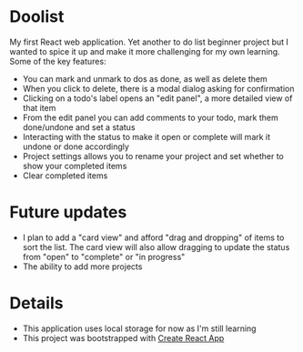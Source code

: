 # Doolist
My first React web application. Yet another to do list beginner project but I wanted to spice it up and make it more challenging for my own learning. Some of the key features:

- You can mark and unmark to dos as done, as well as delete them
- When you click to delete, there is a modal dialog asking for confirmation
- Clicking on a todo's label opens an "edit panel", a more detailed view of that item
- From the edit panel you can add comments to your todo, mark them done/undone and set a status
- Interacting with the status to make it open or complete will mark it undone or done accordingly
- Project settings allows you to rename your project and set whether to show your completed items
- Clear completed items

# Future updates

- I plan to add a "card view" and afford "drag and dropping" of items to sort the list. The card view will also allow dragging to update the status from "open" to "complete" or "in progress"
- The ability to add more projects 

# Details
- This application uses local storage for now as I'm still learning
- This project was bootstrapped with [Create React App](https://github.com/facebook/create-react-app)

